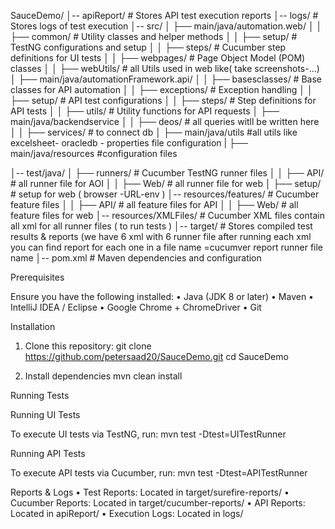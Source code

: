 SauceDemo/
│-- apiReport/              # Stores API test execution reports
│-- logs/                   # Stores logs of test execution
│-- src/
│   ├── main/java/automation.web/
│   │   ├── common/         # Utility classes and helper methods
│   │   ├── setup/          # TestNG configurations and setup
│   │   ├── steps/          # Cucumber step definitions for UI tests
│   │   ├── webpages/       # Page Object Model (POM) classes
│   │   ├── webUtils/       # all Utils used in web like( take screenshots-...)
│   ├── main/java/automationFramework.api/
│   │   ├── basesclasses/   # Base classes for API automation
│   │   ├── exceptions/     # Exception handling
│   │   ├── setup/          # API test configurations
│   │   ├── steps/          # Step definitions for API tests
│   │   ├── utils/          # Utility functions for API requests
│   ├── main/java/backendservice
│   │   ├── deos/         # all queries witll be written here
│   │   ├── services/     # to connect db
│   ├── main/java/utils   #all utils like excelsheet- oracledb - properties file configuration
|   ├── main/java/resources   #configuration files


│-- test/java/
│   ├── runners/            # Cucumber TestNG runner files
│   │   ├── API/            # all runner file for AOI
│   │   ├── Web/            # all runner file for web
│   ├── setup/              # setup for web ( browser -URL-env )
│-- resources/features/     # Cucumber feature files
│   │   ├── API/            # all feature files for API
│   │   ├── Web/            # all feature files for web
│-- resources/XMLFiles/     # Cucumber XML files contain all xml for all runner files  ( to run tests )
│-- target/                 # Stores compiled test results & reports (we have 6 xml with 6 runner file after running each xml you can find report for each one in a file name =cucumver report runner file name
│-- pom.xml                 # Maven dependencies and configuration

Prerequisites

Ensure you have the following installed:
• Java (JDK 8 or later)
• Maven
• IntelliJ IDEA / Eclipse
• Google Chrome + ChromeDriver
• Git

Installation
1. Clone this repository:
   git clone https://github.com/petersaad20/SauceDemo.git
   cd SauceDemo

3. Install dependencies
   mvn clean install

Running Tests

Running UI Tests

To execute UI tests via TestNG, run:
mvn test -Dtest=UITestRunner

Running API Tests

To execute API tests via Cucumber, run:
mvn test -Dtest=APITestRunner

Reports & Logs
• Test Reports: Located in target/surefire-reports/
• Cucumber Reports: Located in target/cucumber-reports/
• API Reports: Located in apiReport/
• Execution Logs: Located in logs/
